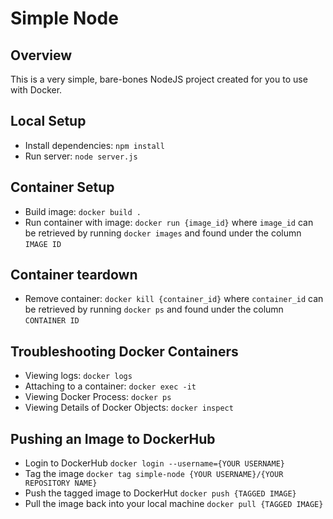 # Simple Node

## Overview

This is a very simple, bare-bones NodeJS project created for you to use with Docker.

## Local Setup

- Install dependencies: `npm install`
- Run server: `node server.js`

## Container Setup

- Build image: `docker build .`
- Run container with image: `docker run {image_id}` where `image_id` can be retrieved by running `docker images` and found under the column `IMAGE ID`

## Container teardown

- Remove container: `docker kill {container_id}` where `container_id` can be retrieved by running `docker ps` and found under the column `CONTAINER ID`

## Troubleshooting Docker Containers 

- Viewing logs: `docker logs`
- Attaching to a  container: `docker exec -it`
- Viewing Docker Process: `docker ps`
- Viewing Details of Docker Objects: `docker inspect`


## Pushing an Image to DockerHub

- Login to DockerHub `docker login --username={YOUR USERNAME}`
- Tag the image `docker tag simple-node {YOUR USERNAME}/{YOUR REPOSITORY NAME}`
- Push the tagged image to DockerHut `docker push {TAGGED IMAGE}`
- Pull the image back into your local machine `docker pull {TAGGED IMAGE}`
